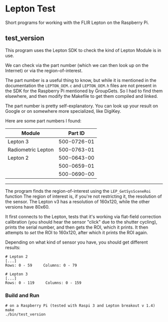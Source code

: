 # Lepton Test

Short programs for working with the FLIR Lepton on the Raspberry Pi.

## test_version

This program uses the Lepton SDK to check the kind of Lepton Module is in use.

We can check via the part number (which we can then look up on the Internet) or via the region-of-interest.

The part number is a useful thing to know, but while it is mentioned in the documentation the `LEPTON_OEM.c` and `LEPTON_OEM.h` files are not present in the SDK for the Raspberry Pi mentioned by GroupGets.
So I had to find them elsewhere, and then modify the Makefile to get them compiled and linked.

The part number is pretty self-explanatory.
You can look up your result on Google or on somewhere more specialized, like DigiKey.

Here are some part numbers I found:

| Module | Part ID
| ---- | ---- |
| Lepton 3 | 500-0726-01 |
| Radiometric Lepton | 500-0763-01 |
| Lepton 2 | 500-0643-00 |
| |  500-0659-01 |
| | 500-0690-00 |



----

The program finds the region-of-interest using the `LEP_GetSysSceneRoi` function
The region of interest is, if you're not restricting it, the resolution of the sensor.
The Lepton v3 has a resolution of 160x120, while the other versions have 80x60.

It first connects to the Lepton, tests that it's working via flat-field correction calibration (you should hear the sensor "click" due to the shutter cycling), prints the serial number, and then gets the ROI, which it prints.
It then attempts to *set* the ROI to 160x120, after which it prints the ROI again.

Depending on what kind of sensor you have, you should get different results:

```
# Lepton 2
[...]
Rows: 0 - 59     Columns: 0 - 79

# Lepton 3
[...]
Rows: 0 - 119     Columns: 0 - 159
```



### Build and Run

```
# on a Raspberry Pi (tested with Raspi 3 and Lepton breakout v 1.4)
make
./bin/test_version
```

